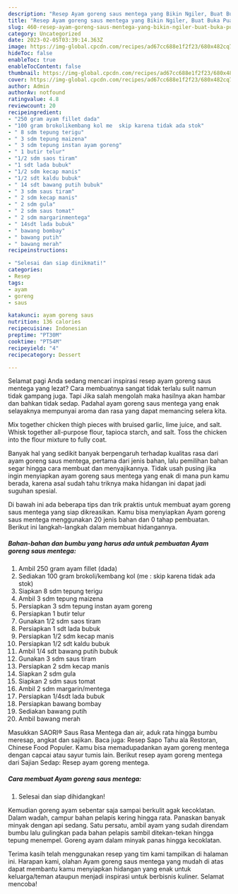 ```yaml
---
description: "Resep Ayam goreng saus mentega yang Bikin Ngiler, Buat Buka Puasa}"
title: "Resep Ayam goreng saus mentega yang Bikin Ngiler, Buat Buka Puasa}"
slug: 460-resep-ayam-goreng-saus-mentega-yang-bikin-ngiler-buat-buka-puasa
category: Uncategorized
date: 2023-02-05T03:39:14.363Z
image: https://img-global.cpcdn.com/recipes/ad67cc688e1f2f23/680x482cq70/ayam-goreng-saus-mentega-foto-resep-utama.jpg
hideToc: false
enableToc: true
enableTocContent: false
thumbnail: https://img-global.cpcdn.com/recipes/ad67cc688e1f2f23/680x482cq70/ayam-goreng-saus-mentega-foto-resep-utama.jpg
cover: https://img-global.cpcdn.com/recipes/ad67cc688e1f2f23/680x482cq70/ayam-goreng-saus-mentega-foto-resep-utama.jpg
author: Admin
authorAv: notfound
ratingvalue: 4.8
reviewcount: 20
recipeingredient:
- "250 gram ayam fillet dada"
- "100 gram brokolikembang kol me  skip karena tidak ada stok"
- " 8 sdm tepung terigu"
- " 3 sdm tepung maizena"
- " 3 sdm tepung instan ayam goreng"
- " 1 butir telur"
- "1/2 sdm saos tiram"
- "1 sdt lada bubuk"
- "1/2 sdm kecap manis"
- "1/2 sdt kaldu bubuk"
- " 14 sdt bawang putih bubuk"
- " 3 sdm saus tiram"
- " 2 sdm kecap manis"
- " 2 sdm gula"
- " 2 sdm saus tomat"
- " 2 sdm margarinmentega"
- " 14sdt lada bubuk"
- " bawang bombay"
- " bawang putih"
- " bawang merah"
recipeinstructions:

- "Selesai dan siap dinikmati!"
categories:
- Resep
tags:
- ayam
- goreng
- saus

katakunci: ayam goreng saus 
nutrition: 136 calories
recipecuisine: Indonesian
preptime: "PT30M"
cooktime: "PT54M"
recipeyield: "4"
recipecategory: Dessert

---
```



Selamat pagi Anda sedang mencari inspirasi resep ayam goreng saus mentega yang lezat? Cara membuatnya sangat tidak terlalu sulit namun tidak gampang juga. Tapi Jika salah mengolah maka hasilnya akan hambar dan bahkan tidak sedap. Padahal ayam goreng saus mentega yang enak selayaknya mempunyai aroma dan rasa yang dapat memancing selera kita.


Mix together chicken thigh pieces with bruised garlic, lime juice, and salt. Whisk together all-purpose flour, tapioca starch, and salt. Toss the chicken into the flour mixture to fully coat.

Banyak hal yang sedikit banyak berpengaruh terhadap kualitas rasa dari ayam goreng saus mentega, pertama dari jenis bahan, lalu pemilihan bahan segar hingga cara membuat dan menyajikannya. Tidak usah pusing jika ingin menyiapkan ayam goreng saus mentega yang enak di mana pun kamu berada, karena asal sudah tahu triknya maka hidangan ini dapat jadi suguhan spesial.


Di bawah ini ada beberapa tips dan trik praktis untuk membuat ayam goreng saus mentega yang siap dikreasikan. Kamu bisa menyiapkan Ayam goreng saus mentega menggunakan 20 jenis bahan dan 0 tahap pembuatan. Berikut ini langkah-langkah dalam membuat hidangannya.

<!--inarticleads1-->

##### Bahan-bahan dan bumbu yang harus ada untuk pembuatan Ayam goreng saus mentega:

1. Ambil 250 gram ayam fillet (dada)
1. Sediakan 100 gram brokoli/kembang kol (me : skip karena tidak ada stok)
1. Siapkan  8 sdm tepung terigu
1. Ambil  3 sdm tepung maizena
1. Persiapkan  3 sdm tepung instan ayam goreng
1. Persiapkan  1 butir telur
1. Gunakan 1/2 sdm saos tiram
1. Persiapkan 1 sdt lada bubuk
1. Persiapkan 1/2 sdm kecap manis
1. Persiapkan 1/2 sdt kaldu bubuk
1. Ambil  1/4 sdt bawang putih bubuk
1. Gunakan  3 sdm saus tiram
1. Persiapkan  2 sdm kecap manis
1. Siapkan  2 sdm gula
1. Siapkan  2 sdm saus tomat
1. Ambil  2 sdm margarin/mentega
1. Persiapkan  1/4sdt lada bubuk
1. Persiapkan  bawang bombay
1. Sediakan  bawang putih
1. Ambil  bawang merah


Masukkan SAORI® Saus Rasa Mentega dan air, aduk rata hingga bumbu meresap, angkat dan sajikan. Baca juga: Resep Sapo Tahu ala Restoran, Chinese Food Populer. Kamu bisa memadupadankan ayam goreng mentega dengan capcai atau sayur tumis lain. Berikut resep ayam goreng mentega dari Sajian Sedap: Resep ayam goreng mentega. 

<!--inarticleads2-->

##### Cara membuat Ayam goreng saus mentega:


1. Selesai dan siap dihidangkan!

Kemudian goreng ayam sebentar saja sampai berkulit agak kecoklatan. Dalam wadah, campur bahan pelapis kering hingga rata. Panaskan banyak minyak dengan api sedang. Satu persatu, ambil ayam yang sudah direndam bumbu lalu gulingkan pada bahan pelapis sambil ditekan-tekan hingga tepung menempel. Goreng ayam dalam minyak panas hingga kecoklatan. 

Terima kasih telah menggunakan resep yang tim kami tampilkan di halaman ini. Harapan kami, olahan Ayam goreng saus mentega yang mudah di atas dapat membantu kamu menyiapkan hidangan yang enak untuk keluarga/teman ataupun menjadi inspirasi untuk berbisnis kuliner. Selamat mencoba!
